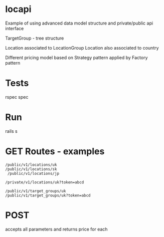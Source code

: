 locapi
======

Example of using advanced data model structure and private/public api interface

TargetGroup - tree structure

Location associated to LocationGroup 
Location also associated to country

Different pricing model based on Strategy pattern applied by Factory pattern

Tests
=====
rspec spec

Run
===
rails s

GET Routes - examples
=====================
    /public/v1/locations/uk
    /public/v1/locations/sk
     /public/v1/locations/jp

    /private/v1/locations/uk?token=abcd

    /public/v1/target_groups/uk
    /public/v1/target_groups/uk?token=abcd

POST
====
accepts all parameters and returns price for each
 
